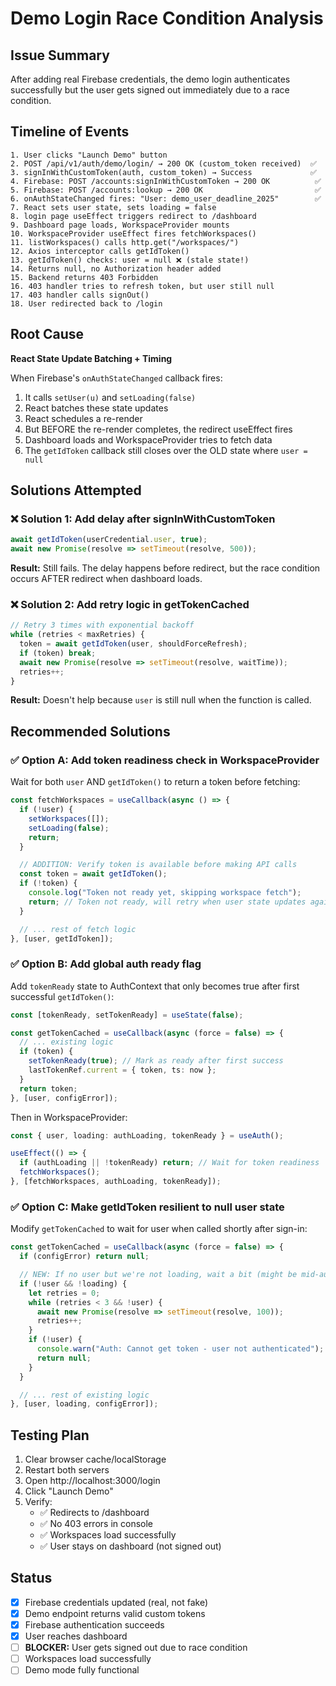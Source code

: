# Demo Login Race Condition Analysis

## Issue Summary
After adding real Firebase credentials, the demo login authenticates successfully but the user gets signed out immediately due to a race condition.

## Timeline of Events

```
1. User clicks "Launch Demo" button
2. POST /api/v1/auth/demo/login/ → 200 OK (custom_token received)  ✅
3. signInWithCustomToken(auth, custom_token) → Success             ✅
4. Firebase: POST /accounts:signInWithCustomToken → 200 OK          ✅
5. Firebase: POST /accounts:lookup → 200 OK                         ✅
6. onAuthStateChanged fires: "User: demo_user_deadline_2025"        ✅
7. React sets user state, sets loading = false
8. login page useEffect triggers redirect to /dashboard
9. Dashboard page loads, WorkspaceProvider mounts
10. WorkspaceProvider useEffect fires fetchWorkspaces()
11. listWorkspaces() calls http.get("/workspaces/")
12. Axios interceptor calls getIdToken()
13. getIdToken() checks: user = null ❌ (stale state!)
14. Returns null, no Authorization header added
15. Backend returns 403 Forbidden
16. 403 handler tries to refresh token, but user still null
17. 403 handler calls signOut()
18. User redirected back to /login
```

## Root Cause

**React State Update Batching + Timing**

When Firebase's `onAuthStateChanged` callback fires:
1. It calls `setUser(u)` and `setLoading(false)`
2. React batches these state updates
3. React schedules a re-render
4. But BEFORE the re-render completes, the redirect useEffect fires
5. Dashboard loads and WorkspaceProvider tries to fetch data
6. The `getIdToken` callback still closes over the OLD state where `user = null`

## Solutions Attempted

### ❌ Solution 1: Add delay after signInWithCustomToken
```typescript
await getIdToken(userCredential.user, true);
await new Promise(resolve => setTimeout(resolve, 500));
```
**Result:** Still fails. The delay happens before redirect, but the race condition occurs AFTER redirect when dashboard loads.

### ❌ Solution 2: Add retry logic in getTokenCached
```typescript
// Retry 3 times with exponential backoff
while (retries < maxRetries) {
  token = await getIdToken(user, shouldForceRefresh);
  if (token) break;
  await new Promise(resolve => setTimeout(resolve, waitTime));
  retries++;
}
```
**Result:** Doesn't help because `user` is still null when the function is called.

## Recommended Solutions

### ✅ Option A: Add token readiness check in WorkspaceProvider
Wait for both `user` AND `getIdToken()` to return a token before fetching:

```typescript
const fetchWorkspaces = useCallback(async () => {
  if (!user) {
    setWorkspaces([]);
    setLoading(false);
    return;
  }

  // ADDITION: Verify token is available before making API calls
  const token = await getIdToken();
  if (!token) {
    console.log("Token not ready yet, skipping workspace fetch");
    return; // Token not ready, will retry when user state updates again
  }

  // ... rest of fetch logic
}, [user, getIdToken]);
```

### ✅ Option B: Add global auth ready flag
Add `tokenReady` state to AuthContext that only becomes true after first successful `getIdToken()`:

```typescript
const [tokenReady, setTokenReady] = useState(false);

const getTokenCached = useCallback(async (force = false) => {
  // ... existing logic
  if (token) {
    setTokenReady(true); // Mark as ready after first success
    lastTokenRef.current = { token, ts: now };
  }
  return token;
}, [user, configError]);
```

Then in WorkspaceProvider:
```typescript
const { user, loading: authLoading, tokenReady } = useAuth();

useEffect(() => {
  if (authLoading || !tokenReady) return; // Wait for token readiness
  fetchWorkspaces();
}, [fetchWorkspaces, authLoading, tokenReady]);
```

### ✅ Option C: Make getIdToken resilient to null user state
Modify `getTokenCached` to wait for user when called shortly after sign-in:

```typescript
const getTokenCached = useCallback(async (force = false) => {
  if (configError) return null;

  // NEW: If no user but we're not loading, wait a bit (might be mid-auth)
  if (!user && !loading) {
    let retries = 0;
    while (retries < 3 && !user) {
      await new Promise(resolve => setTimeout(resolve, 100));
      retries++;
    }
    if (!user) {
      console.warn("Auth: Cannot get token - user not authenticated");
      return null;
    }
  }

  // ... rest of existing logic
}, [user, loading, configError]);
```

## Testing Plan

1. Clear browser cache/localStorage
2. Restart both servers
3. Open http://localhost:3000/login
4. Click "Launch Demo"
5. Verify:
   - ✅ Redirects to /dashboard
   - ✅ No 403 errors in console
   - ✅ Workspaces load successfully
   - ✅ User stays on dashboard (not signed out)

## Status

- [x] Firebase credentials updated (real, not fake)
- [x] Demo endpoint returns valid custom tokens
- [x] Firebase authentication succeeds
- [x] User reaches dashboard
- [ ] **BLOCKER:** User gets signed out due to race condition
- [ ] Workspaces load successfully
- [ ] Demo mode fully functional
